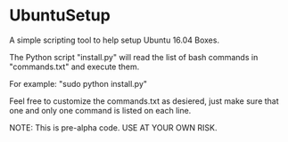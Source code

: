 # UbuntuSetup
A simple scripting tool to help setup Ubuntu 16.04 Boxes.

The Python script "install.py" will read the list of bash commands in "commands.txt" and execute them. 

For example: "sudo python install.py" 

Feel free to customize the commands.txt as desiered, just make sure that one and only one command is listed on each line. 

NOTE: This is pre-alpha code. USE AT YOUR OWN RISK.
